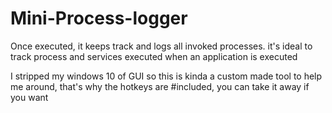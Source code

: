 # Mini-Process-logger
Once executed, it keeps track and logs all invoked processes. it's ideal to track process and services executed when an application is executed

I stripped my windows 10 of GUI so this is kinda a custom made tool to help me around, that's why the hotkeys are #included, you can take it away if you want
